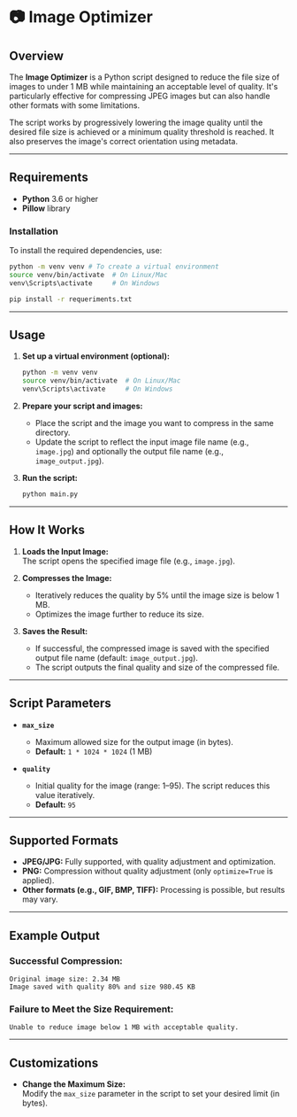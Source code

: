 
# 📷 Image Optimizer  

## Overview  
The **Image Optimizer** is a Python script designed to reduce the file size of images to under 1 MB while maintaining an acceptable level of quality. It's particularly effective for compressing JPEG images but can also handle other formats with some limitations.  

The script works by progressively lowering the image quality until the desired file size is achieved or a minimum quality threshold is reached. It also preserves the image's correct orientation using metadata.  

---

## Requirements  
- **Python** 3.6 or higher  
- **Pillow** library  

### Installation  
To install the required dependencies, use:  
```bash
python -m venv venv # To create a virtual environment
source venv/bin/activate  # On Linux/Mac
venv\Scripts\activate     # On Windows

pip install -r requeriments.txt
```  

---

## Usage  

1. **Set up a virtual environment (optional):**  
   ```bash
   python -m venv venv
   source venv/bin/activate  # On Linux/Mac
   venv\Scripts\activate     # On Windows
   ```  

2. **Prepare your script and images:**  
   - Place the script and the image you want to compress in the same directory.  
   - Update the script to reflect the input image file name (e.g., `image.jpg`) and optionally the output file name (e.g., `image_output.jpg`).  

3. **Run the script:**  
   ```bash
   python main.py
   ```  

---

## How It Works  

1. **Loads the Input Image:**  
   The script opens the specified image file (e.g., `image.jpg`).  

2. **Compresses the Image:**  
   - Iteratively reduces the quality by 5% until the image size is below 1 MB.  
   - Optimizes the image further to reduce its size.  

3. **Saves the Result:**  
   - If successful, the compressed image is saved with the specified output file name (default: `image_output.jpg`).  
   - The script outputs the final quality and size of the compressed file.  

---

## Script Parameters  

- **`max_size`**  
  - Maximum allowed size for the output image (in bytes).  
  - **Default:** `1 * 1024 * 1024` (1 MB)  

- **`quality`**  
  - Initial quality for the image (range: 1–95). The script reduces this value iteratively.  
  - **Default:** `95`  

---

## Supported Formats  

- **JPEG/JPG:** Fully supported, with quality adjustment and optimization.  
- **PNG:** Compression without quality adjustment (only `optimize=True` is applied).  
- **Other formats (e.g., GIF, BMP, TIFF):** Processing is possible, but results may vary.  

---

## Example Output  
### Successful Compression:  
```  
Original image size: 2.34 MB  
Image saved with quality 80% and size 980.45 KB  
```  

### Failure to Meet the Size Requirement:  
```  
Unable to reduce image below 1 MB with acceptable quality.  
```  

---

## Customizations  

- **Change the Maximum Size:**  
  Modify the `max_size` parameter in the script to set your desired limit (in bytes).  

